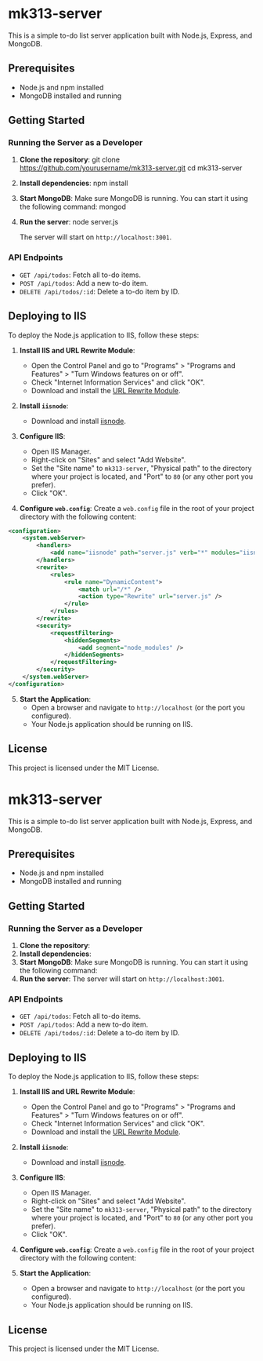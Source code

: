 # mk313-server

This is a simple to-do list server application built with Node.js, Express, and MongoDB.

## Prerequisites

- Node.js and npm installed
- MongoDB installed and running

## Getting Started

### Running the Server as a Developer

1. **Clone the repository**:
   git clone https://github.com/yourusername/mk313-server.git
   cd mk313-server
2. **Install dependencies**:
    npm install
3. **Start MongoDB**:
    Make sure MongoDB is running. You can start it using the following command:
    mongod
4. **Run the server**:
   node server.js

    The server will start on `http://localhost:3001`.

### API Endpoints

- `GET /api/todos`: Fetch all to-do items.
- `POST /api/todos`: Add a new to-do item.
- `DELETE /api/todos/:id`: Delete a to-do item by ID.

## Deploying to IIS

To deploy the Node.js application to IIS, follow these steps:

1. **Install IIS and URL Rewrite Module**:
    - Open the Control Panel and go to "Programs" > "Programs and Features" > "Turn Windows features on or off".
    - Check "Internet Information Services" and click "OK".
    - Download and install the [URL Rewrite Module](https://www.iis.net/downloads/microsoft/url-rewrite).

2. **Install `iisnode`**:
    - Download and install [iisnode](https://github.com/tjanczuk/iisnode).

3. **Configure IIS**:
    - Open IIS Manager.
    - Right-click on "Sites" and select "Add Website".
    - Set the "Site name" to `mk313-server`, "Physical path" to the directory where your project is located, and "Port" to `80` (or any other port you prefer).
    - Click "OK".

4. **Configure `web.config`**:
    Create a `web.config` file in the root of your project directory with the following content:
```xml
<configuration>
    <system.webServer>
        <handlers>
            <add name="iisnode" path="server.js" verb="*" modules="iisnode" />
        </handlers>
        <rewrite>
            <rules>
                <rule name="DynamicContent">
                    <match url="/*" />
                    <action type="Rewrite" url="server.js" />
                </rule>
            </rules>
        </rewrite>
        <security>
            <requestFiltering>
                <hiddenSegments>
                    <add segment="node_modules" />
                </hiddenSegments>
            </requestFiltering>
        </security>
    </system.webServer>
</configuration>
```

5. **Start the Application**:
    - Open a browser and navigate to `http://localhost` (or the port you configured).
    - Your Node.js application should be running on IIS.

## License

This project is licensed under the MIT License.

# mk313-server

This is a simple to-do list server application built with Node.js, Express, and MongoDB.

## Prerequisites

- Node.js and npm installed
- MongoDB installed and running

## Getting Started

### Running the Server as a Developer

1. **Clone the repository**:
2. **Install dependencies**:
3. **Start MongoDB**:
    Make sure MongoDB is running. You can start it using the following command:
4. **Run the server**:
The server will start on `http://localhost:3001`.

### API Endpoints

- `GET /api/todos`: Fetch all to-do items.
- `POST /api/todos`: Add a new to-do item.
- `DELETE /api/todos/:id`: Delete a to-do item by ID.

## Deploying to IIS

To deploy the Node.js application to IIS, follow these steps:

1. **Install IIS and URL Rewrite Module**:
    - Open the Control Panel and go to "Programs" > "Programs and Features" > "Turn Windows features on or off".
    - Check "Internet Information Services" and click "OK".
    - Download and install the [URL Rewrite Module](https://www.iis.net/downloads/microsoft/url-rewrite).

2. **Install `iisnode`**:
    - Download and install [iisnode](https://github.com/tjanczuk/iisnode).

3. **Configure IIS**:
    - Open IIS Manager.
    - Right-click on "Sites" and select "Add Website".
    - Set the "Site name" to `mk313-server`, "Physical path" to the directory where your project is located, and "Port" to `80` (or any other port you prefer).
    - Click "OK".

4. **Configure `web.config`**:
    Create a `web.config` file in the root of your project directory with the following content:
5. **Start the Application**:
    - Open a browser and navigate to `http://localhost` (or the port you configured).
    - Your Node.js application should be running on IIS.

## License

This project is licensed under the MIT License.
    